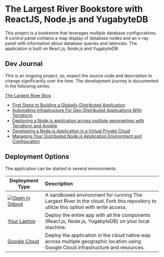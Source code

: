 # The Largest River Bookstore with ReactJS, Node.js and YugabyteDB

This project is a bookstore that leverages multiple database configurations. A control panel contains a map display of database nodes and an x-ray panel with information about database queries and latencies. The application is built on React.js, Node.js and YugabyteDB.

## Dev Journal

This is an ongoing project, so, expect the source code and description to change significantly over the time. The development journey is documented in the following series:

[The Largest River Blog](https://dev.to/bretthoyer/series/19070)

- [First Steps to Building a Globally-Distributed Application](https://dev.to/yugabyte/the-largest-river-part-1-first-steps-to-building-a-globally-distributed-application-47ek)
- [Automating Infrastructure For Geo-Distributed Applications With Terraform](https://dev.to/yugabyte/geo-distributed-applications-using-terraforms-infrastructure-automation-3mj3)
- [Deploying a Node.js application across multiple geographies with Terraform and Ansible](https://dev.to/yugabyte/deploying-a-nodejs-application-across-multiple-geographies-with-terraform-and-ansible-20n7)
- [Developing a Node.js Application in a Virtual Private Cloud](https://dev.to/yugabyte/developing-a-nodejs-application-in-a-virtual-private-network-29k7)
- [Managing Your Distributed Node.js Application Environment and Configuration](https://dev.to/yugabyte/managing-your-distributed-nodejs-application-environment-and-configuration-236c)

## Deployment Options

The application can be started in several environments.

| Deployment Type                                                                                                                              | Description                                                                                                                         |
| -------------------------------------------------------------------------------------------------------------------------------------------- | :---------------------------------------------------------------------------------------------------------------------------------- |
| [![Open in Gitpod](https://gitpod.io/button/open-in-gitpod.svg)](https://gitpod.io/#https://github.com/YugabyteDB-Samples/the-largest-river) | A sandboxed environment for running The Largest River in the cloud. Fork this repository to utilize this option with write access.  |
| [Your Laptop](local_deployment.md)                                                                                                           | Deploy the entire app with all the components (React.js, Node.js, YugabyteDB) on your local machine.                                |
| [Google Cloud](gcloud_deployment.md)                                                                                                         | Deploy the application in the cloud native way across multiple geographic location using Google Cloud infrastructure and resources. |
